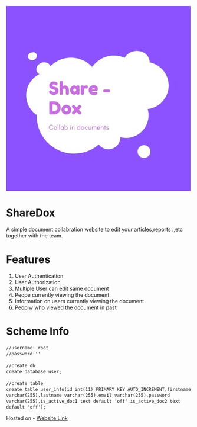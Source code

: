 ![Logo](https://raw.githubusercontent.com/nikitadabral/ShareDox/master/ShareDoxLOGO.jpg )
# ShareDox
A simple document collabration website to edit your articles,reports .,etc together with the team.

# Features
1. User Authentication
2. User Authorization
3. Multiple User can edit same document
4. Peope currently viewing the document
5. Information on users currently viewing the document
6. Peoplw who viewed the document in past

# Scheme Info
```mysql
//username: root
//password:''

//create db
create database user;

//create table
create table user_info(id int(11) PRIMARY KEY AUTO_INCREMENT,firstname varchar(255),lastname varchar(255),email varchar(255),password varchar(255),is_active_doc1 text default 'off',is_active_doc2 text default 'off');
```

Hosted on - [Website Link](https://www.google.com)
